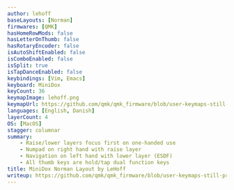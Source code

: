 ```yaml
---
author: lehoff
baseLayouts: [Norman]
firmwares: [QMK]
hasHomeRowMods: false
hasLetterOnThumb: false
hasRotaryEncoder: false
isAutoShiftEnabled: false
isComboEnabled: false
isSplit: true
isTapDanceEnabled: false
keybindings: [Vim, Emacs]
keyboard: MiniDox
keyCount: 36
keymapImage: lehoff.png
keymapUrl: https://github.com/qmk/qmk_firmware/blob/user-keymaps-still-present/keyboards/maple_computing/minidox/keymaps/norman
languages: [English, Danish]
layerCount: 4
OS: [MacOS]
stagger: columnar
summary: 
    - Raise/lower layers focus first on one-handed use
    - Numpad on right hand with raise layer
    - Navigation on left hand with lower layer (ESDF)
    - All thumb keys are hold/tap dual function keys
title: MiniDox Norman Layout by LeHoff
writeup: https://github.com/qmk/qmk_firmware/blob/user-keymaps-still-present/keyboards/maple_computing/minidox/keymaps/norman/readme.md
---
```

